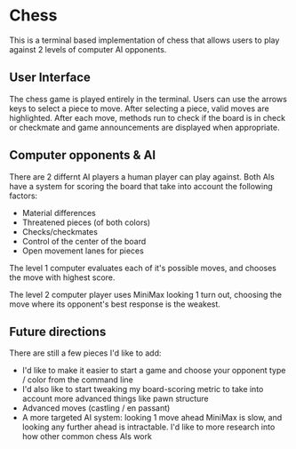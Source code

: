 # Chess

This is a terminal based implementation of chess that allows users to play against 2 levels of computer AI opponents. 

## User Interface

The chess game is played entirely in the terminal. Users can use the arrows keys to select a piece to move.
After selecting a piece, valid moves are highlighted. After each move, methods run to check if the board is in check or checkmate and game announcements are displayed when appropriate. 

## Computer opponents & AI

There are 2 differnt AI players a human player can play against. Both AIs have a system for scoring the board that take into account the following factors: 
- Material differences
- Threatened pieces (of both colors)
- Checks/checkmates
- Control of the center of the board
- Open movement lanes for pieces

The level 1 computer evaluates each of it's possible moves, and chooses the move with highest score. 

The level 2 computer player uses MiniMax looking 1 turn out, choosing the move where its opponent's best response is the weakest. 

## Future directions 

There are still a few pieces I'd like to add: 

- I'd like to make it easier to start a game and choose your opponent type / color from the command line
- I'd also like to start tweaking my board-scoring metric to take into account more advanced things like pawn structure
- Advanced moves (castling / en passant)
- A more targeted AI system: looking 1 move ahead MiniMax is slow, and looking any further ahead is intractable. I'd like to more research into how other common chess AIs work 

